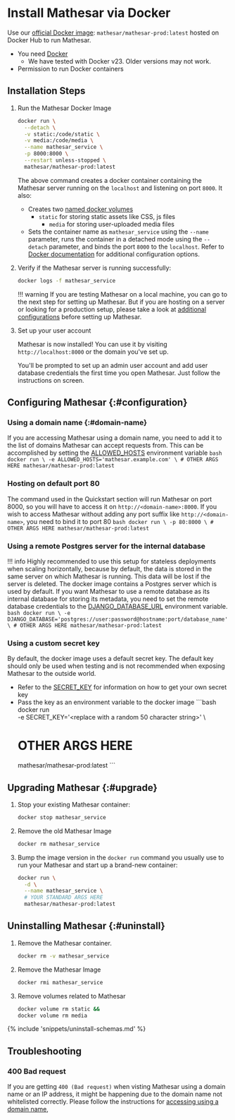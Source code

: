 # Install Mathesar via Docker

Use our [official Docker image](https://hub.docker.com/r/mathesar/mathesar-prod/tags): `mathesar/mathesar-prod:latest` hosted on Docker Hub to run Mathesar.


- You need [Docker](https://docs.docker.com/get-docker/)
    - We have tested with Docker v23. Older versions may not work.
- Permission to run Docker containers


## Installation Steps

1. Run the Mathesar Docker Image

    ```bash
    docker run \
      --detach \
      -v static:/code/static \
      -v media:/code/media \
      --name mathesar_service \
      -p 8000:8000 \
      --restart unless-stopped \
      mathesar/mathesar-prod:latest
    ```

    The above command creates a docker container containing the Mathesar server running on the `localhost` and listening on port `8000`. It also:

    - Creates two [named docker volumes](https://docs.docker.com/storage/volumes/)
        - `static` for storing static assets like CSS, js files
          - `media` for storing user-uploaded media files
    - Sets the container name as `mathesar_service` using the `--name` parameter, runs the container in a detached mode using the `--detach` parameter, and binds the port `8000` to the `localhost`. Refer to [Docker documentation](https://docs.docker.com/engine/reference/commandline/run/#options) for additional configuration options.

1. Verify if the Mathesar server is running successfully:
    ```bash
    docker logs -f mathesar_service
    ```

    !!! warning
        If you are testing Mathesar on a local machine, you can go to the next step for setting up Mathesar. But if you are hosting on a server or looking for a production setup, please take a look at [additional configurations](#configuration) before setting up Mathesar.

1. Set up your user account

    Mathesar is now installed! You can use it by visiting `http://localhost:8000` or the domain you've set up.

    You'll be prompted to set up an admin user account and add user database credentials the first time you open Mathesar. Just follow the instructions on screen.


## Configuring Mathesar {:#configuration}

### Using a domain name {:#domain-name}

If you are accessing Mathesar using a domain name, you need to add it to the list of domains Mathesar can accept requests from. This can be accomplished by setting the [ALLOWED_HOSTS](../../configuration/env-variables.md#allowed_hosts) environment variable
    ```bash
      docker run \
       -e ALLOWED_HOSTS='mathesar.example.com' \
       # OTHER ARGS HERE
       mathesar/mathesar-prod:latest
    ```

### Hosting on default port 80

The command used in the Quickstart section will run Mathesar on port 8000, so you will have to access it on `http://<domain-name>:8000`. If you wish to access Mathesar without adding any port suffix like `http://<domain-name>`, you need to bind it to port 80
    ```bash
     docker run \
      -p 80:8000 \
      # OTHER ARGS HERE
      mathesar/mathesar-prod:latest
    ```

### Using a remote Postgres server for the internal database

!!! info
    Highly recommended to use this setup for stateless deployments when scaling horizontally, because by default, the data is stored in the same server on which Mathesar is running. This data will be lost if the server is deleted.
The docker image contains a Postgres server which is used by default. If you want Mathesar to use a remote database as its internal database for storing its metadata, you need to set the remote database credentials to the [DJANGO_DATABASE_URL](../../configuration/env-variables.md#dj_db) environment variable.
    ```bash
     docker run \
       -e DJANGO_DATABASE='postgres://user:password@hostname:port/database_name' \
       # OTHER ARGS HERE
       mathesar/mathesar-prod:latest
    ```

### Using a custom secret key

   By default, the docker image uses a default secret key. The default key should only be used when testing and is not recommended when exposing Mathesar to the outside world. 

   - Refer to the [SECRET_KEY](../../configuration/env-variables.md#secret_key) for information on how to get your own secret key
   - Pass the key as an environment variable to the docker image
    ```bash
     docker run \
       -e SECRET_KEY='<replace with a random 50 character string>' \
       # OTHER ARGS HERE
       mathesar/mathesar-prod:latest
    ```

## Upgrading Mathesar {:#upgrade}

1. Stop your existing Mathesar container:

    ```bash
    docker stop mathesar_service
    ```

1. Remove the old Mathesar Image
    ```bash
    docker rm mathesar_service
    ```

1. Bump the image version in the `docker run` command you usually use to run your
   Mathesar and start up a brand-new container:

    ```bash
    docker run \
      -d \
      --name mathesar_service \
      # YOUR STANDARD ARGS HERE
      mathesar/mathesar-prod:latest
    ```

## Uninstalling Mathesar {:#uninstall}

1. Remove the Mathesar container.

    ```bash
    docker rm -v mathesar_service
    ```

1. Remove the Mathesar Image

    ```bash
    docker rmi mathesar_service
    ```

1. Remove volumes related to Mathesar

    ```bash
    docker volume rm static &&
    docker volume rm media
    ```

{% include 'snippets/uninstall-schemas.md' %}


## Troubleshooting

### 400 Bad request 

If you are getting `400 (Bad request)` when visting Mathesar using a domain name or an IP address, it might be happening due to the domain name not whitelisted correctly. Please follow the instructions for [accessing using a domain name](#configuration),